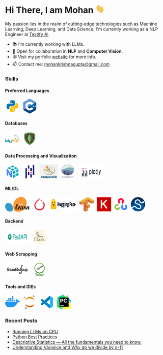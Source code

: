 <h1>Hi There, I am Mohan <img  src="https://raw.githubusercontent.com/ABSphreak/ABSphreak/master/gifs/Hi.gif" width="30px"></h1>

<p>My passion lies in the realm of cutting-edge technologies such as Machine Learning, Deep Learning, and Data Science. I'm currently working as a NLP Engineer at <a href="https://textify.ai/">Textify AI</a></p>

- 📚 I’m currently working with LLMs.
- 🤝 Open for collaboration in <b>NLP</b> and <b>Computer Vision</b>.
- 🕸️ Visit my porfolio [website](https://mohan-gupta.github.io/) for more info.
- 📫 Contact me: mohankrishnagupta@gmail.com

<h3>Skills</h3>
<h4>Preferred Languages</h4>
<p><img src="assets/python.png">&nbsp&nbsp<img src="assets/c++.png", width="48", height="48"></p>
<h4>Databases</h4>
<img src="assets/mysql.png", width="48", height="48">&nbsp&nbsp<img src="assets/mongodb.png", width="48", height="48">&nbsp&nbsp
<h4>Data Processing and Visualization</h4>
<p><img src="assets/numpy.png", width="48", height="48">&nbsp&nbsp<img src="assets/pandas.png", width="48", height="48">&nbsp&nbsp<img src="assets/matplotlib.png", width="60", height="48">&nbsp&nbsp<img src="assets/seaborn.svg", width="48", height="48">&nbsp&nbsp<img src="assets/plotly.png", width="90", height="48"></p>
<h4>ML/DL</h4>
<p><img src="assets/sklearn.png", width="80", height="48">&nbsp&nbsp<img src="assets/pytorch.png", width="48", height="48">&nbsp&nbsp<img src="assets/huggingface.png", width="90", height="48">&nbsp&nbsp<img src="assets/tensorflow.png", width="48", height="48">&nbsp&nbsp<img src="assets/keras.png", width="48", height="48">&nbsp&nbsp<img src="assets/opencv.png", width="48", height="48">&nbsp&nbsp<img src="assets/scipy.png", width="48", height="48"></p>
<h4>Backend</h4>
<p><img src="assets/fastapi.png", width="80", height="48">&nbsp&nbsp<img src="assets/flask.png", width="48", height="48"></p>
<h4>Web Scrapping</h4>
<p><img src="assets/bs4.jpg", width="80", height="48">&nbsp&nbsp<img src="assets/scrapy.png", width="48", height="48"></p>
<h4>Tools and IDEs</h4>
<p><img src="assets/docker.png", width="48", height="48">&nbsp&nbsp<img src="assets/jupyter.png", width="48", height="48">&nbsp&nbsp<img src="assets/vscode.png", width="48", height="48">&nbsp&nbsp<img src="assets/pycharm.svg", width="48", height="48"></p>


<h3>Recent Posts</h3>
<ul>
<li><a href = "https://medium.com/@mohan-gupta/running-llms-on-cpu-1455356b1b47">Running LLMs on CPU</a></li>
<li><a href = "https://medium.com/@mohan-gupta/python-best-practices-4ad47c81b9bc">Python Best Practices</a></li>
<li><a href = "https://medium.com/@mohan-gupta/descriptive-statistics-all-the-fundamentals-you-need-to-know-about-a9ce84697367">Descriptive Statistics — All the fundamentals you need to know.</a></li>
<li><a href = "https://medium.com/@mohan-gupta/understanding-variance-and-why-do-we-divide-by-n-1-58950c0953a4">Understanding Variance and Why do we divide by n-1?</a></li>
</ul>